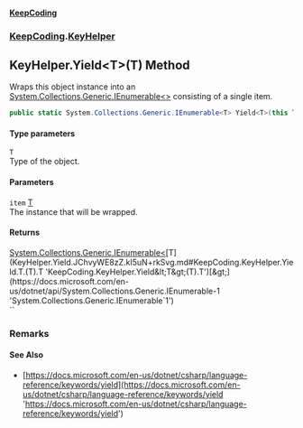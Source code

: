 #### [KeepCoding](index.md 'index')
### [KeepCoding](KeepCoding.md 'KeepCoding').[KeyHelper](KeyHelper.md 'KeepCoding.KeyHelper')
## KeyHelper.Yield&lt;T&gt;(T) Method
Wraps this object instance into an [System.Collections.Generic.IEnumerable&lt;&gt;](https://docs.microsoft.com/en-us/dotnet/api/System.Collections.Generic.IEnumerable-1 'System.Collections.Generic.IEnumerable`1') consisting of a single item.  
```csharp
public static System.Collections.Generic.IEnumerable<T> Yield<T>(this T item);
```
#### Type parameters
<a name='KeepCoding.KeyHelper.Yield.T.(T).T'></a>
`T`  
Type of the object.
  
#### Parameters
<a name='KeepCoding.KeyHelper.Yield.T.(T).item'></a>
`item` [T](KeyHelper.Yield.JChvyWE8zZ.kI5uN+rkSvg.md#KeepCoding.KeyHelper.Yield.T.(T).T 'KeepCoding.KeyHelper.Yield&lt;T&gt;(T).T')  
The instance that will be wrapped.
  
#### Returns
[System.Collections.Generic.IEnumerable&lt;](https://docs.microsoft.com/en-us/dotnet/api/System.Collections.Generic.IEnumerable-1 'System.Collections.Generic.IEnumerable`1')[T](KeyHelper.Yield.JChvyWE8zZ.kI5uN+rkSvg.md#KeepCoding.KeyHelper.Yield.T.(T).T 'KeepCoding.KeyHelper.Yield&lt;T&gt;(T).T')[&gt;](https://docs.microsoft.com/en-us/dotnet/api/System.Collections.Generic.IEnumerable-1 'System.Collections.Generic.IEnumerable`1')  
``
### Remarks
#### See Also
- [https://docs.microsoft.com/en-us/dotnet/csharp/language-reference/keywords/yield](https://docs.microsoft.com/en-us/dotnet/csharp/language-reference/keywords/yield 'https://docs.microsoft.com/en-us/dotnet/csharp/language-reference/keywords/yield')
